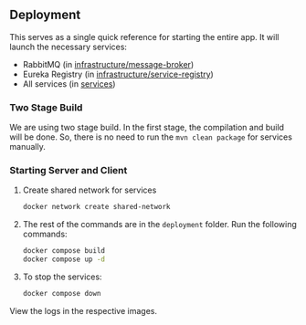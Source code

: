 ## Deployment

This serves as a single quick reference for starting the entire app. It will launch the
necessary services:

- RabbitMQ (in [infrastructure/message-broker](../infrastructure/message-broker))
- Eureka Registry (in [infrastructure/service-registry](../infrastructure/service-registry))
- All services (in [services](../services))

### Two Stage Build

We are using two stage build. In the first stage, the compilation and build will be done. So, there is no need to run
the ```mvn clean package``` for services manually.

### Starting Server and Client

1. Create shared network for services
   ```bash
   docker network create shared-network
   ```
2. The rest of the commands are in the `deployment` folder. Run the following commands:
    ```bash
    docker compose build
    docker compose up -d
    ```
3. To stop the services:
    ```bash
    docker compose down
    ```

View the logs in the respective images.